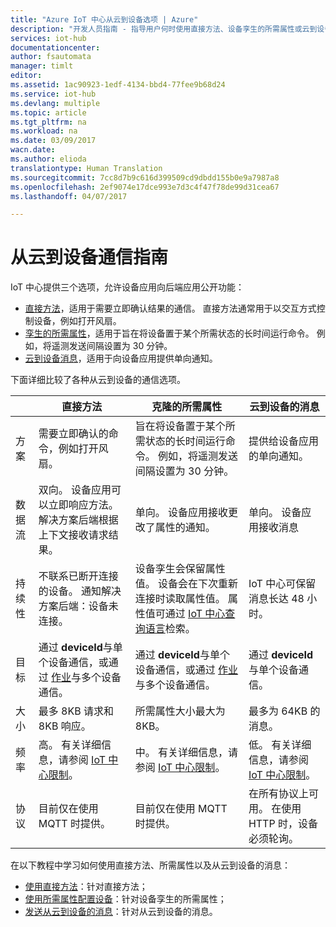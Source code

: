 ```yaml
---
title: "Azure IoT 中心从云到设备选项 | Azure"
description: "开发人员指南 - 指导用户何时使用直接方法、设备孪生的所需属性或云到设备的消息，以进行从云到设备的通信。"
services: iot-hub
documentationcenter: 
author: fsautomata
manager: timlt
editor: 
ms.assetid: 1ac90923-1edf-4134-bbd4-77fee9b68d24
ms.service: iot-hub
ms.devlang: multiple
ms.topic: article
ms.tgt_pltfrm: na
ms.workload: na
ms.date: 03/09/2017
wacn.date: 
ms.author: elioda
translationtype: Human Translation
ms.sourcegitcommit: 7cc8d7b9c616d399509cd9dbdd155b0e9a7987a8
ms.openlocfilehash: 2ef9074e17dce993e7d3c4f47f78de99d31cea67
ms.lasthandoff: 04/07/2017

---
```


# <a name="cloud-to-device-communications-guidance"></a>从云到设备通信指南
IoT 中心提供三个选项，允许设备应用向后端应用公开功能：

* [直接方法][lnk-methods]，适用于需要立即确认结果的通信。 直接方法通常用于以交互方式控制设备，例如打开风扇。
* [孪生的所需属性][lnk-twins]，适用于旨在将设备置于某个所需状态的长时间运行命令。 例如，将遥测发送间隔设置为 30 分钟。
* [云到设备消息][lnk-c2d]，适用于向设备应用提供单向通知。

下面详细比较了各种从云到设备的通信选项。

|  | 直接方法 | 克隆的所需属性 | 云到设备的消息 |
| ---- | ------- | ---------- | ---- |
| 方案 | 需要立即确认的命令，例如打开风扇。 | 旨在将设备置于某个所需状态的长时间运行命令。 例如，将遥测发送间隔设置为 30 分钟。 | 提供给设备应用的单向通知。 |
| 数据流 | 双向。 设备应用可以立即响应方法。 解决方案后端根据上下文接收请求结果。 | 单向。 设备应用接收更改了属性的通知。 | 单向。 设备应用接收消息
| 持续性 | 不联系已断开连接的设备。 通知解决方案后端：设备未连接。 | 设备孪生会保留属性值。 设备会在下次重新连接时读取属性值。 属性值可通过 [IoT 中心查询语言][lnk-query]检索。 | IoT 中心可保留消息长达 48 小时。 |
| 目标 | 通过 **deviceId**与单个设备通信，或通过 [作业][lnk-jobs]与多个设备通信。 | 通过 **deviceId**与单个设备通信，或通过 [作业][lnk-jobs]与多个设备通信。 | 通过 **deviceId**与单个设备通信。 |
| 大小 | 最多 8KB 请求和 8KB 响应。 | 所需属性大小最大为 8KB。 | 最多为 64KB 的消息。 |
| 频率 | 高。 有关详细信息，请参阅 [IoT 中心限制][lnk-quotas]。 | 中。 有关详细信息，请参阅 [IoT 中心限制][lnk-quotas]。 | 低。 有关详细信息，请参阅 [IoT 中心限制][lnk-quotas]。 |
| 协议 | 目前仅在使用 MQTT 时提供。 | 目前仅在使用 MQTT 时提供。 | 在所有协议上可用。 在使用 HTTP 时，设备必须轮询。 |

在以下教程中学习如何使用直接方法、所需属性以及从云到设备的消息：

* [使用直接方法][lnk-methods-tutorial]：针对直接方法；
* [使用所需属性配置设备][lnk-twin-properties]：针对设备孪生的所需属性； 
* [发送从云到设备的消息][lnk-c2d-tutorial]：针对从云到设备的消息。

[lnk-twins]: ./iot-hub-devguide-device-twins.md
[lnk-quotas]: ./iot-hub-devguide-quotas-throttling.md
[lnk-query]: ./iot-hub-devguide-query-language.md
[lnk-jobs]: ./iot-hub-devguide-jobs.md
[lnk-c2d]: ./iot-hub-devguide-messaging.md#cloud-to-device-messages
[lnk-methods]: ./iot-hub-devguide-direct-methods.md
[lnk-methods-tutorial]: ./iot-hub-node-node-direct-methods.md
[lnk-twin-properties]: ./iot-hub-node-node-twin-how-to-configure.md
[lnk-c2d-tutorial]: ./iot-hub-node-node-c2d.md

